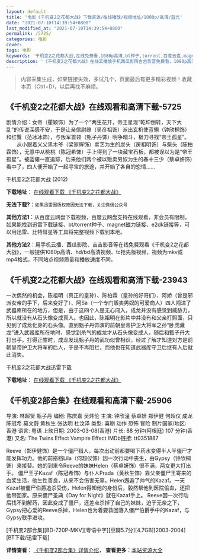 ```yaml
---
layout: default
title: '电影《千机变2之花都大战》下载资源/在线播放/视频地址/1080p/高清/蓝光'
date: "2021-07-10T14:39:54+0800"
last_modified_at: "2021-07-10T14:39:54+0800"
permalink: /5725/
categories: 电影
cover:
tags: 电影
keywords: '千机变2之花都大战,在线免费看,1080p高清,bt种子,torrent,百度云盘,magnet,磁力链,迅雷下载资源'
description: '《千机变2之花都大战》在线云播放手机西瓜影院吉吉影音免费看，1080p高清bd/hd未删减完整版和tc抢先枪版，mkv/mp4格式，附带bt/torrent种子、magnet/磁力链、百度云盘、网盘资源迅雷下载链接'
---
```


>内容采集生成，如果链接失效，多试几个，页面最后有更多精彩视频！收藏本页（Ctrl+D)，以后再找不麻烦。


## 《千机变2之花都大战》在线观看和高清下载-5725

剧情介绍：女帝（瞿颖饰）为了一个“两生花开，帝王星现”乾坤倒转，天下大乱”的传说深感不安，于是让亲信尉缭（吴彦祖饰）派出玄机使蓝翎（钟欣桐饰）和红鸎（范冰冰饰），与叛军首领（甄子丹饰）明争暗斗，极力寻找“帝王孤星”。  　　从小跟着义父黑木爷（梁家辉饰）卖艺为生的炭头（房祖明饰）与柴头（陈柏霖饰），无意中从桃桃（陈冠希饰）手上得到了一块藏宝石板，都被误以为是“帝王孤星”。被蓝翎一直追踪，后来他们两个被以贩卖男奴为生的春十三少（蔡卓妍饰）看中了，四人便开始了一起寻宝的旅途，并开始了各自的恋情……


千机变2之花都大战 (2012)

**下载地址**： [在线观看下载 《千机变2之花都大战》](https://www.btbtdy.me/btdy/dy15865.html) 


**无法下载?**：`如果迅雷因版权原因无法下载，关注微信公众号 `

**其他方法1**：从百度云网盘下载视频，百度云网盘支持在线观看，非会员有限制，如果能找到迅雷下载链接、bt/torrent种子、magnet磁力链接、e2dk链接等，可以用迅雷、比特彗星等工具将完整视频下载到本地。

**其他方法2**：用手机云播、西瓜影院、吉吉影音等在线免费观看《千机变2之花都大战》，一般提供1080p高清、hd/bd高清视频、tc抢先版视频，视频为mkv或mp4格式，不同站点视频质量和播放速度不同。


## 《千机变2之花都大战》在线观看和高清下载-23943

一次偶然的机会，陈祖明（真正的皇孙）、陈柏霖（皇孙的好哥们）、阿娇（曾是邪派女帝的手下，后来变好了）、阿Sa（一个专门贩卖男奴的可爱商人）四人闯进了武器库所在的地方，但是，由于这四个人是无心闯入，成龙并没有感觉到威胁力，所以就没有从石头像变成真人。也因此，陈祖明在影片中并没有和父亲打照面，只见到了成龙化身的石头像。直到甄子丹饰演的前朝皇帝护卫大将军之孙“卧虎藏龙”进入武器库所在地时，感觉到杀气的成龙才从石头像变成人，随后和甄子丹大打出手。打得正酣时，成龙发现甄子丹的武功似曾相识，经过了解才知道对方是前朝皇帝护卫大将军的后人，于是不再阻拦，而他也在知道武器库守卫后继有人后就此消失。


千机变2之花都大战迅雷下载

**下载地址**： [在线观看下载 《千机变2之花都大战》](https://www.993dy.com//vod-detail-id-24150.html) 


## 《千机变2部合集》在线观看和高清下载-25906

导演: 林超贤 甄子丹 编剧: 陈庆嘉 吴炜伦 主演: 钟欣潼 蔡卓妍 郑伊健 何超仪 成龙 陈冠希 莫文蔚 黄秋生 张达明 杜汶泽 类型: 喜剧 动作 恐怖 冒险 制片国家/地区: 香港 语言: 粤语 上映日期: 2003-03-08(香港) 片长: 88 分钟(阿根廷) 107 分钟(香港) 又名: The Twins Effect Vampire Effect IMDb链接: tt0351887

Reeve（郑伊健饰）是一个僵尸猎人，每次出动前都要喝下药水变得半人半僵尸才能发挥功力。他的前搭档Lila（何超仪饰）因一次行动中丧生，由Gypsy（钟欣桐饰）来接替。她的到来令Reeve的妹妹Helen（蔡卓妍饰）很不满，两女更大打出手。 僵尸王子Kazaf（陈冠希饰）与仆人Prada（黄秋生饰）靠父亲僵尸王寄来的血浆生活，他生性善良，从来不会伤害无辜。Helen邂逅了帅气的Kazaf。一天Kazaf被僵尸伯爵追杀受伤，Helen得知他的身份后，毅然帮他到医院偷血，还把他带回家。原来僵尸圣典《Day for Night》就在Kazaf手上。 Reeve因一次行动后找不到解药，因此变成了僵尸，还差点杀掉了自己的妹妹，迫于无奈之下，Gypsy把心爱的Reeve杀掉，Helen也为着要救回落入僵尸伯爵手中的Kazaf，与Gypsy联手进攻。


[千机变2部合集][BD-720P-MKV][粤语中字][豆瓣5.7分][4.7GB][2003-2004][BT下载/迅雷下载]

**详情查看**： [《千机变2部合集》详情介绍](/movie/25906/)， **查看更多**：[本站资源大全](/movie/t/all/)

